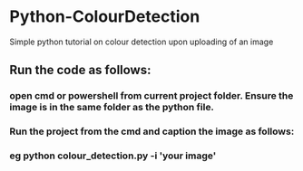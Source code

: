# Python-ColourDetection
Simple python tutorial on colour detection upon uploading of an image

## Run the code as follows:
### open cmd or powershell from current project folder. Ensure the image is in the same folder as the python file.
### Run the project from the cmd and caption the image as follows:
### eg python colour_detection.py -i 'your image'

